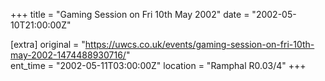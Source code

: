+++
title = "Gaming Session on Fri 10th May 2002"
date = "2002-05-10T21:00:00Z"

[extra]
original = "https://uwcs.co.uk/events/gaming-session-on-fri-10th-may-2002-1474488930716/"    
ent_time = "2002-05-11T03:00:00Z"
location = "Ramphal R0.03/4"
+++




